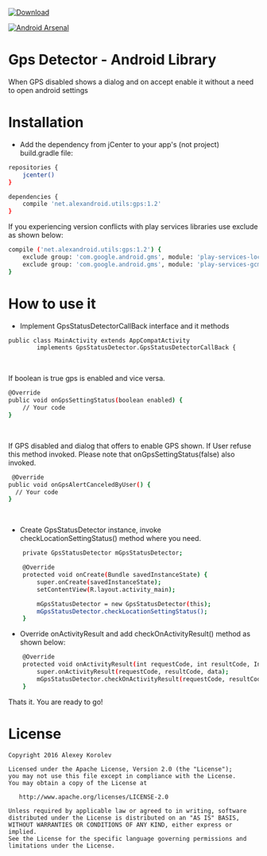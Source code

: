 [ ![Download](https://api.bintray.com/packages/pulimet/utils/gps/images/download.svg) ](https://bintray.com/pulimet/utils/gps/_latestVersion)

[![Android Arsenal](https://img.shields.io/badge/Android%20Arsenal-GpsDetector-brightgreen.svg?style=flat)](http://android-arsenal.com/details/1/4916)

# Gps Detector - Android Library

When GPS disabled shows a dialog and on accept enable it without a need to open android settings

# Installation

- Add the dependency from jCenter to your app's (not project) build.gradle file:

```sh
repositories {
    jcenter()
}

dependencies {
    compile 'net.alexandroid.utils:gps:1.2'
}
```

If you experiencing version conflicts with play services libraries use exclude as shown below:
```sh
compile ('net.alexandroid.utils:gps:1.2') {
    exclude group: 'com.google.android.gms', module: 'play-services-location'
    exclude group: 'com.google.android.gms', module: 'play-services-gcm'
}
```    

# How to use it

- Implement GpsStatusDetectorCallBack interface and it methods
```sh
public class MainActivity extends AppCompatActivity 
        implements GpsStatusDetector.GpsStatusDetectorCallBack { 
```
<br>

If boolean is true gps is enabled and vice versa.
```sh
@Override
public void onGpsSettingStatus(boolean enabled) {
    // Your code
}
```
<br>

If GPS disabled and dialog that offers to enable GPS shown. If User refuse this method invoked. 
Please note that onGpsSettingStatus(false) also invoked.
```sh    
 @Override
public void onGpsAlertCanceledByUser() {
  // Your code
}  
```
<br>



- Create GpsStatusDetector instance, invoke checkLocationSettingStatus() method where you need.
```sh
    private GpsStatusDetector mGpsStatusDetector;

    @Override
    protected void onCreate(Bundle savedInstanceState) {
        super.onCreate(savedInstanceState);
        setContentView(R.layout.activity_main);

        mGpsStatusDetector = new GpsStatusDetector(this);
        mGpsStatusDetector.checkLocationSettingStatus();
    }
```

- Override onActivityResult and add checkOnActivityResult() method as shown below:
```sh
    @Override
    protected void onActivityResult(int requestCode, int resultCode, Intent data) {
        super.onActivityResult(requestCode, resultCode, data);
        mGpsStatusDetector.checkOnActivityResult(requestCode, resultCode);
    }  
```

 Thats it. You are ready to go!


# License

```
Copyright 2016 Alexey Korolev

Licensed under the Apache License, Version 2.0 (the "License");
you may not use this file except in compliance with the License.
You may obtain a copy of the License at

   http://www.apache.org/licenses/LICENSE-2.0

Unless required by applicable law or agreed to in writing, software
distributed under the License is distributed on an "AS IS" BASIS,
WITHOUT WARRANTIES OR CONDITIONS OF ANY KIND, either express or implied.
See the License for the specific language governing permissions and
limitations under the License.
```

